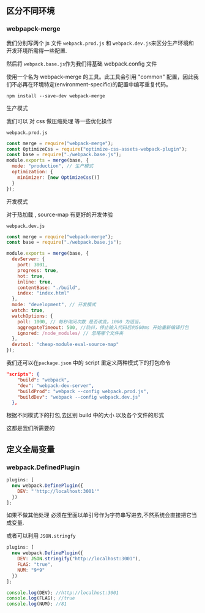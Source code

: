 ## 区分不同环境

### webpapck-merge

我们分别写两个 js 文件 `webpack.prod.js` 和 `webpack.dev.js`来区分生产环境和开发环境所需得一些配置.

然后将 `webpack.base.js`作为我们得基础 webpack.config 文件

使用一个名为 webpack-merge 的工具。此工具会引用 "common" 配置，因此我们不必再在环境特定(environment-specific)的配置中编写重复代码。

`npm install --save-dev webpack-merge`

生产模式

我们可以 对 css 做压缩处理 等一些优化操作

`webpack.prod.js`

```javascript
const merge = require("webpack-merge");
const OptimizeCss = require("optimize-css-assets-webpack-plugin");
const base = require("./webpack.base.js");
module.exports = merge(base, {
  mode: "production", // 生产模式
  optimization: {
    minimizer: [new OptimizeCss()]
  }
});
```

开发模式

对于热加载 , source-map 有更好的开发体验

`webpack.dev.js`

```javascript
const merge = require("webpack-merge");
const base = require("./webpack.base.js");

module.exports = merge(base, {
  devServer: {
    port: 3001,
    progress: true,
    hot: true,
    inline: true,
    contentBase: "./build",
    index: "index.html"
  },
  mode: "development", // 开发模式
  watch: true,
  watchOptions: {
    poll: 1000, // 每秒询问次数 是否改变。1000 为适当。
    aggregateTimeout: 500, //防抖，停止输入代码后的500ms 开始重新编译打包
    ignored: /node_modules/ // 忽略哪个文件夹
  },
  devtool: "cheap-module-eval-source-map"
});
```

我们还可以在`package.json` 中的 script 里定义两种模式下的打包命令

```json
"scripts": {
    "build": "webpack",
    "dev": "webpack-dev-server",
    "buildProd": "webpack --config webpack.prod.js",
    "buildDev": "webpack --config webpack.dev.js"
  },
```

根据不同模式下的打包,去区别 build 中的大小 以及各个文件的形式

这都是我们所需要的

## 定义全局变量

### webpack.DefinedPlugin

```javascript
plugins: [
  new webpack.DefinePlugin({
    DEV: "'http://localhost:3001'"
  })
];
```

如果不做其他处理 必须在里面以单引号作为字符串写进去,不然系统会直接把它当成变量.

或者可以利用 `JSON.stringfy`

```javascript
plugins: [
  new webpack.DefinePlugin({
    DEV: JSON.stringify("http://localhost:3001"),
    FLAG: "true",
    NUM: "9*9"
  })
];
```

```javascript
console.log(DEV); //http://localhost:3001
console.log(FLAG); //true
console.log(NUM); //81
```
